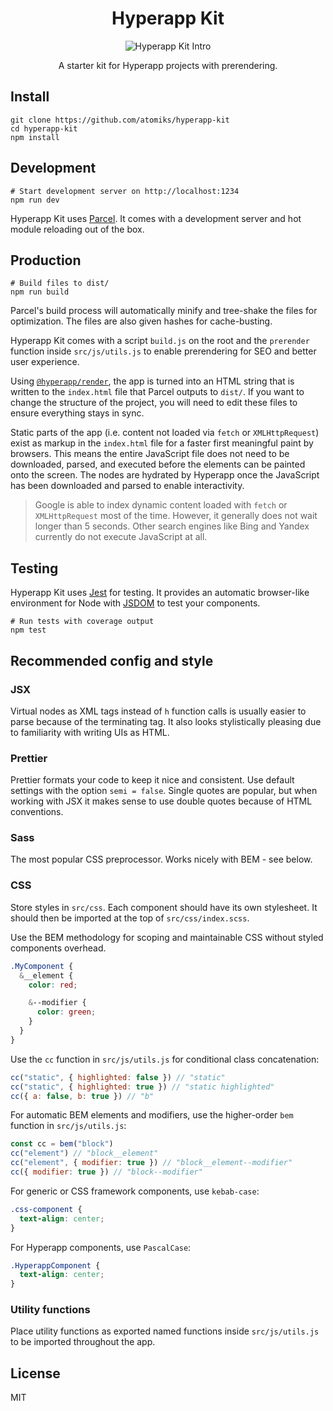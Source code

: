 <h1 align="center">
  Hyperapp Kit
</h1>

<p align="center">
  <img src="https://thumbs.gfycat.com/LimpingEachGalapagospenguin-max-1mb.gif" alt="Hyperapp Kit Intro">
</p>

<p align="center">
  A starter kit for Hyperapp projects with prerendering.
</p>

## Install

```shell
git clone https://github.com/atomiks/hyperapp-kit
cd hyperapp-kit
npm install
```

## Development

```shell
# Start development server on http://localhost:1234
npm run dev
```

Hyperapp Kit uses [Parcel](https://github.com/parcel-bundler/parcel). It comes with a development server and hot module reloading out of the box.

## Production

```shell
# Build files to dist/
npm run build
```

Parcel's build process will automatically minify and tree-shake the files for optimization. The files are also given hashes for cache-busting.

Hyperapp Kit comes with a script `build.js` on the root and the `prerender` function inside `src/js/utils.js` to enable prerendering for SEO and better user experience.

Using [`@hyperapp/render`](https://github.com/hyperapp/render), the app is turned into an HTML string that is written to the `index.html` file that Parcel outputs to `dist/`. If you want to change the structure of the project, you will need to edit these files to ensure everything stays in sync.

Static parts of the app (i.e. content not loaded via `fetch` or `XMLHttpRequest`) exist as markup in the `index.html` file for a faster first meaningful paint by browsers. This means the entire JavaScript file does not need to be downloaded, parsed, and executed before the elements can be painted onto the screen. The nodes are hydrated by Hyperapp once the JavaScript has been downloaded and parsed to enable interactivity.

> Google is able to index dynamic content loaded with `fetch` or `XMLHttpRequest` most of the time. However, it generally does not wait longer than 5 seconds. Other search engines like Bing and Yandex currently do not execute JavaScript at all.

## Testing

Hyperapp Kit uses [Jest](https://github.com/facebook/jest) for testing. It provides an automatic browser-like environment for Node with [JSDOM](https://github.com/jsdom/jsdom) to test your components.

```shell
# Run tests with coverage output
npm test
```

## Recommended config and style

### JSX

Virtual nodes as XML tags instead of `h` function calls is usually easier to parse because of the terminating tag. It also looks stylistically pleasing due to familiarity with writing UIs as HTML.

### Prettier

Prettier formats your code to keep it nice and consistent. Use default settings with the option `semi = false`. Single quotes are popular, but when working with JSX it makes sense to use double quotes because of HTML conventions.

### Sass

The most popular CSS preprocessor. Works nicely with BEM - see below.

### CSS

Store styles in `src/css`. Each component should have its own stylesheet. It should then be imported at the top of `src/css/index.scss`.

Use the BEM methodology for scoping and maintainable CSS without styled components overhead.

```scss
.MyComponent {
  &__element {
    color: red;

    &--modifier {
      color: green;
    }
  }
}
```

Use the `cc` function in `src/js/utils.js` for conditional class concatenation:

```js
cc("static", { highlighted: false }) // "static"
cc("static", { highlighted: true }) // "static highlighted"
cc({ a: false, b: true }) // "b"
```

For automatic BEM elements and modifiers, use the higher-order `bem` function in `src/js/utils.js`:

```js
const cc = bem("block")
cc("element") // "block__element"
cc("element", { modifier: true }) // "block__element--modifier"
cc({ modifier: true }) // "block--modifier"
```

For generic or CSS framework components, use `kebab-case`:

```css
.css-component {
  text-align: center;
}
```

For Hyperapp components, use `PascalCase`:

```css
.HyperappComponent {
  text-align: center;
}
```

### Utility functions

Place utility functions as exported named functions inside `src/js/utils.js` to be imported throughout the app.

## License

MIT
